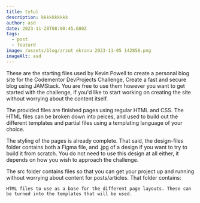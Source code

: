 ```yaml
---
title: tytul
description: kkkkkkkkkk
author: asd
date: 2023-11-20T08:00:45.680Z
tags:
  - post
  - featurd
image: /assets/blog/zrzut ekranu 2023-11-05 142858.png
imageAlt: asd
---
```

These are the starting files used by Kevin Powell to create a personal blog site for the Codementor DevProjects Challenge, Create a fast and secure blog using JAMStack. You are free to use them however you want to get started with the challenge, if you'd like to start working on creating the site without worrying about the content itself.

The provided files are finished pages using regular HTML and CSS. The HTML files can be broken down into peices, and used to build out the different templates and partial files using a templating language of your choice.

The styling of the pages is already complete. That said, the design-files folder contains both a Figma file, and .jpg of a design if you want to try to build it from scratch. You do not need to use this design at all either, it depends on how you wish to approach the challenge.

The src folder contains files so that you can get your project up and running without worrying about content for posts/articles. That folder contains:

    HTML files to use as a base for the different page layouts. These can be turned into the templates that will be used.
